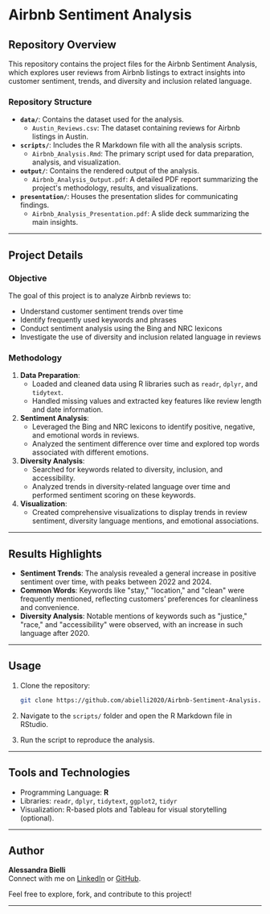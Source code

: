 # Airbnb Sentiment Analysis

## Repository Overview

This repository contains the project files for the Airbnb Sentiment Analysis, which explores user reviews from Airbnb listings to extract insights into customer sentiment, trends, and diversity and inclusion related language.

### Repository Structure

-   **`data/`**: Contains the dataset used for the analysis.
    -   `Austin_Reviews.csv`: The dataset containing reviews for Airbnb listings in Austin.
-   **`scripts/`**: Includes the R Markdown file with all the analysis scripts.
    -   `Airbnb_Analysis.Rmd`: The primary script used for data preparation, analysis, and visualization.
-   **`output/`**: Contains the rendered output of the analysis.
    -   `Airbnb_Analysis_Output.pdf`: A detailed PDF report summarizing the project's methodology, results, and visualizations.
-   **`presentation/`**: Houses the presentation slides for communicating findings.
    -   `Airbnb_Analysis_Presentation.pdf`: A slide deck summarizing the main insights.

------------------------------------------------------------------------

## Project Details

### Objective

The goal of this project is to analyze Airbnb reviews to:
- Understand customer sentiment trends over time
- Identify frequently used keywords and phrases
- Conduct sentiment analysis using the Bing and NRC lexicons
- Investigate the use of diversity and inclusion related language in reviews

### Methodology

1.  **Data Preparation**:
    -   Loaded and cleaned data using R libraries such as `readr`, `dplyr`, and `tidytext`.
    -   Handled missing values and extracted key features like review length and date information.
2.  **Sentiment Analysis**:
    -   Leveraged the Bing and NRC lexicons to identify positive, negative, and emotional words in reviews.
    -   Analyzed the sentiment difference over time and explored top words associated with different emotions.
3.  **Diversity Analysis**:
    -   Searched for keywords related to diversity, inclusion, and accessibility.
    -   Analyzed trends in diversity-related language over time and performed sentiment scoring on these keywords.
4.  **Visualization**:
    -   Created comprehensive visualizations to display trends in review sentiment, diversity language mentions, and emotional associations.

------------------------------------------------------------------------

## Results Highlights

-   **Sentiment Trends**: The analysis revealed a general increase in positive sentiment over time, with peaks between 2022 and 2024.
-   **Common Words**: Keywords like "stay," "location," and "clean" were frequently mentioned, reflecting customers’ preferences for cleanliness and convenience.
-   **Diversity Analysis**: Notable mentions of keywords such as "justice," "race," and "accessibility" were observed, with an increase in such language after 2020.

------------------------------------------------------------------------

## Usage

1.  Clone the repository:

    ``` bash
    git clone https://github.com/abielli2020/Airbnb-Sentiment-Analysis.git
    ```

2.  Navigate to the `scripts/` folder and open the R Markdown file in RStudio.

3.  Run the script to reproduce the analysis.

------------------------------------------------------------------------

## Tools and Technologies

-   Programming Language: **R**
-   Libraries: `readr`, `dplyr`, `tidytext`, `ggplot2`, `tidyr`
-   Visualization: R-based plots and Tableau for visual storytelling (optional).

------------------------------------------------------------------------

## Author

**Alessandra Bielli**\
Connect with me on [LinkedIn](https://www.linkedin.com/in/alessandrabielli) or [GitHub](https://github.com/abielli2020).

Feel free to explore, fork, and contribute to this project!

------------------------------------------------------------------------
